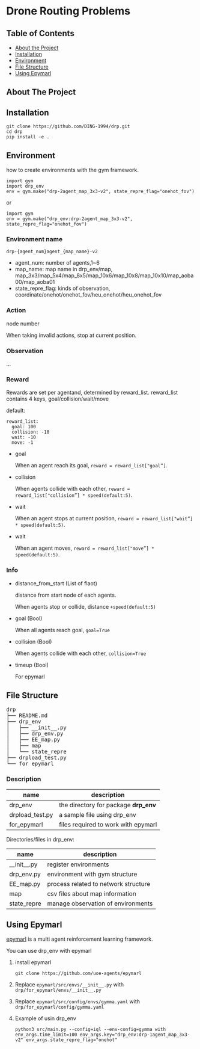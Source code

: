 # Drone Routing Problems

## Table of Contents

* [About the Project](#about-the-project)
* [Installation](#installation)
* [Environment](#environment)
* [File Structure](#file-structure)
* [Using Epymarl](#using-epymarl)

## About The Project

## Installation
```
git clone https://github.com/DING-1994/drp.git
cd drp
pip install -e .
```

## Environment
how to create environments with the gym framework.
```
import gym
import drp_env
env = gym.make("drp-2agent_map_3x3-v2", state_repre_flag="onehot_fov")
```
or
```
import gym
env = gym.make("drp_env:drp-2agent_map_3x3-v2", state_repre_flag="onehot_fov")
```

### Environment name
```
drp-{agent_num}agent_{map_name}-v2
```
* agent_num: number of agents,1~6
* map_name: map name in drp_env/map, map_3x3/map_5x4/map_8x5/map_10x6/map_10x8/map_10x10/map_aoba00/map_aoba01
* state_repre_flag: kinds of observation, coordinate/onehot/onehot_fov/heu_onehot/heu_onehot_fov


### Action
node number

When taking invalid actions, stop at current position.


### Observation
...

### Reward
Rewards are set per agentand, determined by reward_list.
reward_list contains 4 keys, goal/collision/wait/move

default:
```
reward_list:
  goal: 100
  collision: -10
  wait: -10
  move: -1
```

* goal

    When an agent reach its goal, ``reward = reward_list["goal”]``.

* collision

    When agents collide with each other, ``reward = reward_list["collision”] * speed(default:5)``.

* wait

    When an agent stops at current position, ``reward = reward_list["wait”] * speed(default:5)``.

* wait

    When an agent moves, ``reward = reward_list["move”] * speed(default:5)``.

### Info
* distance_from_start (List of flaot)

    distance from start node of each agents. 
    
    When agents stop or collide, distance ``+speed(default:5)``

* goal (Bool)

    When all agents reach goal, ``goal=True``

* collision (Bool)

    When agents collide with each other, ``collision=True``

* timeup (Bool)

    For epymarl


## File Structure
<pre>
drp
├── README.md
├── drp_env
│   ├── __init__.py
│   ├── drp_env.py
│   ├── EE_map.py
│   ├── map
│   └── state_repre
├── drpload_test.py
└── for_epymarl
</pre>


### Description


name                              |  description
----------------------------------|------------------------------------------------------------------------------------
drp_env                           |  the directory for package __drp_env__
drpload_test.py                   |  a sample file using drp_env
for_epymarl                       |  files required to work with epymarl

Directories/files in drp_env:

name                              |  description
----------------------------------|------------------------------------------------------------------------------------
\_\_init\_\_.py                   |  register environments
drp_env.py                        |  environment with gym structure
EE_map.py                         |  process related to network structure
map                               |  csv files about map information
state_repre                       |  manage observation of environments


## Using Epymarl

[epymarl](https://github.com/uoe-agents/epymarl) is a multi agent reinforcement learning framework.

You can use drp_env with epymarl

1. install epymarl
    ```
    git clone https://github.com/uoe-agents/epymarl
    ```

2. Replace ``epymarl/src/envs/__init__.py`` with ``drp/for_epymarl/envs/__init__.py``

3. Replace ``epymarl/src/config/envs/gymma.yaml`` with ``drp/for_epymarl/config/gymma.yaml``

4. Example of usin drp_env

    ```
    python3 src/main.py --config=iql --env-config=gymma with env_args.time_limit=100 env_args.key="drp_env:drp-1agent_map_3x3-v2" env_args.state_repre_flag="onehot"
    ```